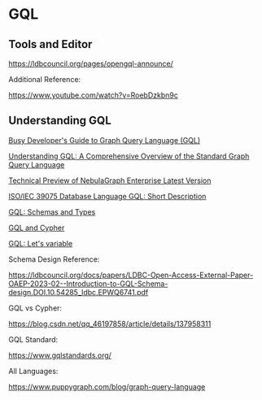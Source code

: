 # GQL

## Tools and Editor

https://ldbcouncil.org/pages/opengql-announce/

Additional Reference:

https://www.youtube.com/watch?v=RoebDzkbn9c

## Understanding GQL


[Busy Developer's Guide to Graph Query Language (GQL)](https://www.newardassociates.com/presentations/BusyDevsGuide/GQL.html)

[Understanding GQL: A Comprehensive Overview of the Standard Graph Query Language](https://www.nebula-graph.io/posts/An_Comprehensive_Overview_of_the_Standard_Graph_Query_Language)

[Technical Preview of NebulaGraph Enterprise Latest Version](https://medium.com/@nebulagraph/technical-preview-of-nebulagraph-enterprise-v5-0-e9db0d520832)

[ISO/IEC 39075 Database Language GQL: Short Description](https://jtc1info.org/wp-content/uploads/2024/04/2024-Article-39075-Database-Language-GQL.docx.pdf)

[GQL: Schemas and Types](https://www.milowski.com/journal/entry/2024-06-26T12:00:00-07:00/)

[GQL and Cypher](https://www.milowski.com/journal/entry/2024-06-04T14:54:08-07:00/)

[GQL: Let's variable](https://www.milowski.com/journal/entry/2024-06-13T12:00:00-07:00/)


Schema Design Reference:

https://ldbcouncil.org/docs/papers/LDBC-Open-Access-External-Paper-OAEP-2023-02--Introduction-to-GQL-Schema-design.DOI.10.54285_ldbc.EPWQ6741.pdf

GQL vs Cypher:

https://blog.csdn.net/qq_46197858/article/details/137958311

GQL Standard:

https://www.gqlstandards.org/

All Languages:

https://www.puppygraph.com/blog/graph-query-language
